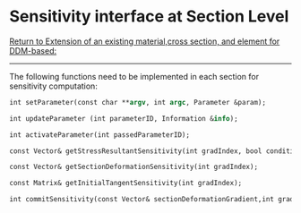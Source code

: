 # Sensitivity interface at Section Level

<p><a
href="Extension_of_an_existing_material,cross_section,_and_element_for_DDM-based:"
title="wikilink">Return to Extension of an existing material,cross
section, and element for DDM-based:</a></p>
<hr />

The following functions need to be implemented in each section for
sensitivity computation:

```tcl
int setParameter(const char **argv, int argc, Parameter &param);
```

```tcl
int updateParameter (int parameterID, Information &info);
```

```tcl
int activateParameter(int passedParameterID);
```

```tcl
const Vector& getStressResultantSensitivity(int gradIndex, bool conditional);
```

```tcl
const Vector& getSectionDeformationSensitivity(int gradIndex);
```

```tcl
const Matrix& getInitialTangentSensitivity(int gradIndex);
```

```tcl
int commitSensitivity(const Vector& sectionDeformationGradient,int gradIndex, int numGrads);
```

</dl>
